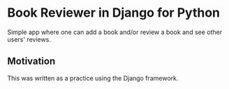 Book Reviewer in Django for Python
=====================================

Simple app where one can add a book and/or review a book and see other users' reviews.


Motivation
----------

This was written as a practice using the Django framework.

